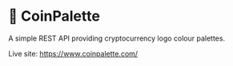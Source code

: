 # 🎨 CoinPalette

A simple REST API providing cryptocurrency logo colour palettes.

Live site: https://www.coinpalette.com/

